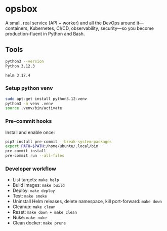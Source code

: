 # opsbox
A small, real service (API + worker) and all the DevOps around it—containers, Kubernetes, CI/CD, observability, security—so you become production-fluent in Python and Bash.

## Tools
```bash
python3 --version 
Python 3.12.3

helm 3.17.4
```

### Setup python venv
```bash
sudo apt-get install python3.12-venv
python3 -m venv .venv
source .venv/bin/activate
```

### Pre-commit hooks
Install and enable once:

```bash
pip3 install pre-commit --break-system-packages
export PATH=$PATH:/home/ubuntu/.local/bin
pre-commit install
pre-commit run --all-files
```

### Developer workflow
- List targets: `make help`
- Build images: `make build`
- Deploy: `make deploy`
- Test: `make smoke`
- Uninstall Helm releases, delete namespace, kill port-forward: `make down`
- Cleanup: `make clean`
- Reset: `make down + make clean`
- Nuke: `make nuke`
- Clean docker: `make prune`
